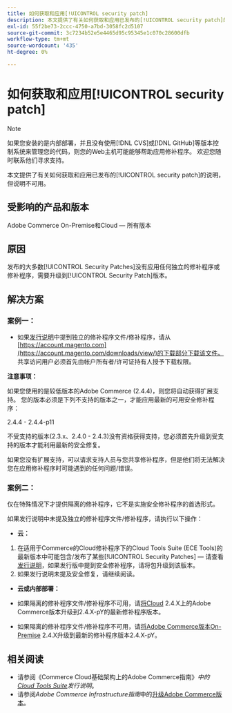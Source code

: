 ```yaml
---
title: 如何获取和应用[!UICONTROL security patch]
description: 本文提供了有关如何获取和应用已发布的[!UICONTROL security patch]的说明，但说明不可用。
exl-id: 55f2be73-2ccc-4750-a7bd-3058fc2d5107
source-git-commit: 3c7234b52e5e4465d95c95345e1c070c28600dfb
workflow-type: tm+mt
source-wordcount: '435'
ht-degree: 0%

---
```


# 如何获取和应用[!UICONTROL security patch]

>[!NOTE]
>如果您安装的是内部部署，并且没有使用[!DNL CVS]或[!DNL GitHub]等版本控制系统来管理您的代码，则您的Web主机可能能够帮助应用修补程序。 欢迎您随时联系他们寻求支持。

本文提供了有关如何获取和应用已发布的[!UICONTROL security patch]的说明，但说明不可用。

## 受影响的产品和版本

Adobe Commerce On-Premise和Cloud — 所有版本


## 原因

发布的大多数[!UICONTROL Security Patches]没有应用任何独立的修补程序或修补程序，需要升级到[!UICONTROL Security Patch]版本。

## 解决方案


### 案例一：

* 如果[发行说明](https://experienceleague.adobe.com/en/docs/commerce-on-cloud/user-guide/release-notes/cloud-tools-suite)中提到独立的修补程序文件/修补程序，请从[https://account.magento.com](https://account.magento.com/downloads/view/)的下载部分下载该文件。 共享访问用户必须首先由帐户所有者/许可证持有人授予下载权限。

**注意事项：**

如果您使用的是较低版本的Adobe Commerce (2.4.4)，则您将自动获得扩展支持。 您的版本必须是下列不支持的版本之一，才能应用最新的可用安全修补程序：

2.4.4 - 2.4.4-p11

不受支持的版本(2.3.x、2.4.0 - 2.4.3)没有资格获得支持，您必须首先升级到受支持的版本才能利用最新的安全修复。

如果您没有扩展支持，可以请求支持人员与您共享修补程序，但是他们将无法解决您在应用修补程序时可能遇到的任何问题/错误。

### 案例二：

仅在特殊情况下才提供隔离的修补程序，它不是实施安全修补程序的首选形式。

如果发行说明中未提及独立的修补程序文件/修补程序，请执行以下操作：

* **云：**

1. 在适用于Commerce的Cloud修补程序下的Cloud Tools Suite (ECE Tools)的最新版本中可能包含/发布了某些[!UICONTROL Security Patches] — 请查看[发行说明](https://experienceleague.adobe.com/en/docs/commerce-cloud-service/user-guide/release-notes/cloud-tools-suite)，如果发行版中提到安全修补程序，请将包升级到该版本。
1. 如果发行说明未提及安全修复，请继续阅读。

* **云或内部部署：**

* 如果隔离的修补程序文件/修补程序不可用，请[将Cloud](https://experienceleague.adobe.com/en/docs/commerce-cloud-service/user-guide/develop/upgrade/commerce-version) 2.4.X上的Adobe Commerce版本升级到2.4.X-pY的最新修补程序版本。
* 如果隔离的修补程序文件/修补程序不可用，请[将Adobe Commerce版本On-Premise](https://experienceleague.adobe.com/en/docs/commerce-operations/upgrade-guide/implementation/perform-upgrade) 2.4.X升级到最新的修补程序版本2.4.X-pY。

## 相关阅读

* 请参阅《Commerce Cloud基础架构上的Adobe Commerce指南》*中的[Cloud Tools Suite](https://experienceleague.adobe.com/en/docs/commerce-cloud-service/user-guide/release-notes/cloud-tools-suite)发行说明*。
* 请参阅&#x200B;*Adobe Commerce Infrastructure指南*&#x200B;中的[升级Adobe Commerce版本](https://experienceleague.adobe.com/en/docs/commerce-cloud-service/user-guide/develop/upgrade/commerce-version)。
